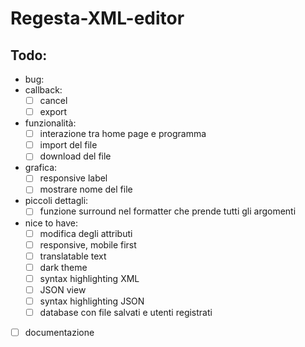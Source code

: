 # Regesta-XML-editor

## Todo:

- bug:
- callback:
  - [ ] cancel
  - [ ] export
- funzionalità:
  - [ ] interazione tra home page e programma
  - [ ] import del file
  - [ ] download del file
- grafica:
  - [ ] responsive label
  - [ ] mostrare nome del file
- piccoli dettagli:
  - [ ] funzione surround nel formatter che prende tutti gli argomenti
- nice to have:
  - [ ] modifica degli attributi
  - [ ] responsive, mobile first
  - [ ] translatable text
  - [ ] dark theme
  - [ ] syntax highlighting XML
  - [ ] JSON view
  - [ ] syntax highlighting JSON
  - [ ] database con file salvati e utenti registrati
- [ ] documentazione
